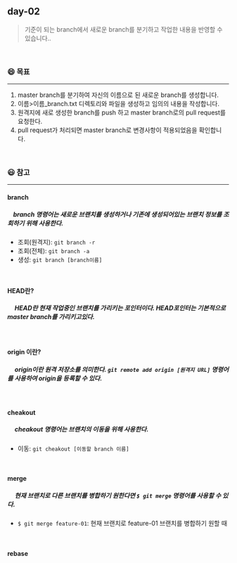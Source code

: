## day-02
> 기준이 되는 branch에서 새로운 branch를 분기하고 작업한 내용을 반영할 수 있습니다..

<br>

### :smile: 목표
---
1. master branch를 분기하여 자신의 이름으로 된 새로운 branch를 생성합니다.
2. 이름>이름_branch.txt 디렉토리와 파일을 생성하고 임의의 내용을 작성합니다.
3. 원격지에 새로 생성한 branch를 push 하고 master branch로의 pull request를 요청한다.
4. pull request가 처리되면 master branch로 변경사항이 적용되었음을 확인합니다.

<br>


### 😃 참고 
---
#### branch
#####  &nbsp;&nbsp;&nbsp; branch 명령어는 새로운 브랜치를 생성하거나 기존에 생성되어있는 브랜치 정보를 조회하기 위해 사용한다.  
 - 조회(원격지): ```git branch -r```
 - 조회(전체): ```git branch -a```
 - 생성: ```git branch [branch이름]```
<br>

#### HEAD란?
##### &nbsp;&nbsp;&nbsp;&nbsp; HEAD란 현재 작업중인 브랜치를 가리키는 포인터이다. HEAD포인터는 기본적으로 master branch를 가리키고있다.

<br>

#### origin 이란?
##### &nbsp;&nbsp;&nbsp;&nbsp; origin이란 원격 저장소를 의미한다. ```git remote add origin [원격지 URL]``` 명령어를 사용하여 origin을 등록할 수 있다.


<br>

#### cheakout
##### &nbsp;&nbsp;&nbsp;&nbsp; cheakout 명령어는 브랜치의 이동을 위해 사용한다.
- 이동: ```git cheakout [이동할 branch 이름]```
<br>

#### merge
##### &nbsp;&nbsp;&nbsp;&nbsp; 현재 브랜치로 다른 브랜치를 병합하기 원한다면 ```$ git merge``` 명령어를 사용할 수 있다.
- ``` $ git merge feature-01 ```: 현재 브랜치로 feature-01 브랜치를 병합하기 원할 때 

<br>

#### rebase

